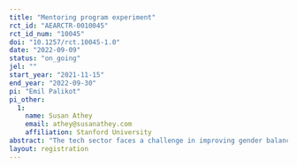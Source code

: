 ```yaml
---
title: "Mentoring program experiment"
rct_id: "AEARCTR-0010045"
rct_id_num: "10045"
doi: "10.1257/rct.10045-1.0"
date: "2022-09-09"
status: "on_going"
jel: ""
start_year: "2021-11-15"
end_year: "2022-09-30"
pi: "Emil Palikot"
pi_other:
  1:
    name: Susan Athey
    email: athey@susanathey.com
    affiliation: Stanford University
abstract: "The tech sector faces a challenge in improving gender balance. Various strategies of addressing it has been hypothesized, but we lack empirical evidence of their effectiveness. In this project, we provide RCT-based evidence of the effectiveness of mentoring for women transitioning to tech sector. "
layout: registration
---
```


